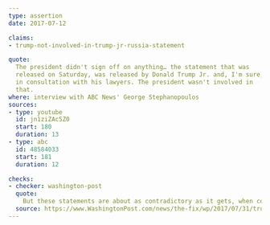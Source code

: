 ```yaml
---
type: assertion
date: 2017-07-12

claims:
- trump-not-involved-in-trump-jr-russia-statement

quote:
  The president didn't sign off on anything… the statement that was
  released on Saturday, was released by Donald Trump Jr. and, I'm sure,
  in consultation with his lawyers. The president wasn't involved in
  that.
where: interview with ABC News' George Stephanopoulos
sources:
- type: youtube
  id: jn1ziZAc5Z0
  start: 180
  duration: 13
- type: abc
  id: 48584033
  start: 181
  duration: 12

checks:
- checker: washington-post
  quote:
    But these statements are about as contradictory as it gets, when compared to The Post's new report. What's remarkable is that, as Stephanopoulos noted, the New York Times had reported at the time, on [July 11](https://www.NYTimes.com/2017/07/11/us/politics/russia-trump.html?_r=1), that the president himself approved the statement.
  source: https://www.WashingtonPost.com/news/the-fix/wp/2017/07/31/trumps-lawyer-repeatedly-denied-trump-was-involved-in-trump-jr-s-statement-but-he-was/
---
```

